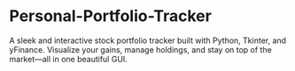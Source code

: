 # Personal-Portfolio-Tracker
A sleek and interactive stock portfolio tracker built with Python, Tkinter, and yFinance. Visualize your gains, manage holdings, and stay on top of the market—all in one beautiful GUI.
